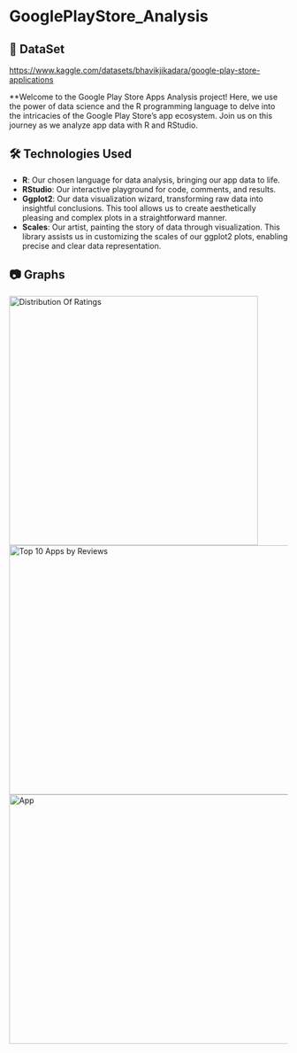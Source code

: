 # GooglePlayStore_Analysis

## 🌟 DataSet
https://www.kaggle.com/datasets/bhavikjikadara/google-play-store-applications

**Welcome to the Google Play Store Apps Analysis project! Here, we use the power of data science and the R programming language to delve into the intricacies of the Google Play Store’s app ecosystem. Join us on this journey as we analyze app data with R and RStudio.


## 🛠 Technologies Used

- **R**: Our chosen language for data analysis, bringing our app data to life.
- **RStudio**: Our interactive playground for code, comments, and results.
- **Ggplot2**: Our data visualization wizard, transforming raw data into insightful conclusions. This tool allows us to create aesthetically pleasing and complex plots in a straightforward manner.
- **Scales**: Our artist, painting the story of data through visualization. This library assists us in customizing the scales of our ggplot2 plots, enabling precise and clear data representation.

## 📷 Graphs
<img src="https://github.com/przemekrn/GooglePlayStore_Analysis/tree/main/charts/ch1.jpg" height="450" alt="Distribution Of Ratings">
<img src="https://github.com/przemekrn/GooglePlayStore_Analysis/tree/main/charts/ch2.jpg" height="450" width="900" alt="Top 10 Apps by Reviews">
<img src="https://github.com/przemekrn/GooglePlayStore_Analysis/tree/main/charts/ch3.jpg" height="450" width="900" alt=App Categories">
